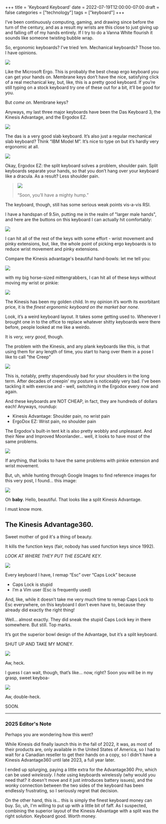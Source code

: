 +++
title = 'Keyboard Keyboard'
date = 2022-07-19T12:00:00-07:00
draft = false
categories = ["technology"]
tags = ["keyboard"]
+++

I’ve been continuously computing, gaming, and drawing since before the turn of the century, and as a result my wrists are this close to just giving up and falling off of my hands entirely. If I try to do a Vanna White flourish it sounds like someone twisting bubble wrap.

So, ergonomic keyboards? I’ve tried ‘em. Mechanical keyboards? Those too. I have opinions.

<!--more-->

![](./ergo.png)

Like the Microsoft Ergo. This is probably the best cheap ergo keyboard you can get your hands on. Membrane keys don’t have the nice, satisfying click of a real mechanical key, but, like, this is a pretty good keyboard. If you’re still typing on a stock keyboard try one of these out for a bit, it’ll be good for you.

But _come on_. Membrane keys?

Anyways, my last three major keyboards have been the Das Keyboard 3, the Kinesis Advantage, and the Ergodox EZ.

![](./das.png)

The das is a very good slab keyboard. It’s also just a regular mechanical slab keyboard? Think “IBM Model M”. It’s nice to type on but it’s hardly very ergonomic at all.

![](./ez.png)

Okay, Ergodox EZ: the split keyboard solves a problem, shoulder pain. Split keyboards separate your hands, so that you don’t hang over your keyboard like a dracula. As a result? Less shoulder pain.

> ![](./hump.png)
>
> “Soon, you’ll have a mighty hump.”

The keyboard, though, still has some serious weak points vis-a-vis RSI.

I have a handspan of 9.5in, putting me in the realm of "larger male hands", and here are the buttons on this keyboard I can actually hit comfortably:

![](./ez-no.png)

I can hit all of the rest of the keys with some effort - wrist movement and pinky extensions, but, like, the whole point of picking ergo keyboards is to reduce wrist movement and pinky extensions.

Compare the Kinesis advantage's beautiful hand-bowls: let me tell you:

![](./kinesis.png)

with my big horse-sized mittengrabbers, I can hit all of these keys without moving my wrist or pinkie:

![](./kinesis-yay.png)

The Kinesis has been my golden child. In my opinion it’s worth its exorbitant price, it is the _finest ergonomic keyboard on the market bar none_.

Look, it’s a weird keyboard layout. It takes some getting used to. Whenever I brought one in to the office to replace whatever shitty keyboards were there before, people looked at me like a weirdo.

It is _very, very good_, though.

The problem with the Kinesis, and any plank keyboards like this, is that using them for any length of time, you start to hang over them in a pose I like to call "the Creep"

![](./creep.png)

This is, notably, pretty stupendously bad for your shoulders in the long term. After decades of creepin' my posture is noticeably very bad. I've been tackling it with exercise and - well, switching in the Ergodox every now and again.

And these keyboards are NOT CHEAP, in fact, they are hundreds of dollars each! Anyways, roundup:

* Kinesis Advantage: Shoulder pain, no wrist pain
* ErgoDox EZ: Wrist pain, no shoulder pain

The Ergodox's built-in tent kit is also pretty wobbly and unpleasant. And their New and Improved Moonlander... well, it looks to have most of the same problems.

![](./moonlander.png)

If anything, that looks to have the same problems with pinkie extension and wrist movement.

But, uh, while hunting through Google Images to find reference images for this very post, I found… this image:

![](./kinesis-pro.png)

Oh **baby**. Hello, beautiful. That looks like a split Kinesis Advantage.

I must know more.

## The Kinesis Advantage360.

Sweet mother of god it's a thing of beauty.

It kills the function keys (fair, nobody has used function keys since 1992).

_LOOK AT WHERE THEY PUT THE ESCAPE KEY._

![](./escape.png)

Every keyboard I have, I remap “Esc” over “Caps Lock” because

* Caps Lock is stupid
* I’m a Vim user (Esc is frequently used)

And, like, while it doesn’t take me very much time to remap Caps Lock to Esc everywhere, on this keyboard I don’t even have to, because they already did exactly the right thing!

Well… almost exactly. They did sneak the stupid Caps Lock key in there somewhere. But still. Top marks.

It’s got the superior bowl design of the Advantage, but it’s a split keyboard.

SHUT UP AND TAKE MY MONEY.

![](./summer.png)

Aw, heck.

I guess I can wait, though, that’s like… now, right? Soon you will be in my grasp, sweet keyboa-

![](./fall.png)

Aw, double-heck.

SOON.

-------

### 2025 Editor's Note

Perhaps you are wondering how this went?

While Kinesis did finally launch this in the fall of 2022, it was, as most of their products are, only available
in the United States of America, so I had to wait for a Canadian reseller to get their hands on a copy, so I didn't
have a Kinesis Advantage360 until late 2023, a full year later.

I ended up splurging, paying a little extra for the Advantage360 _Pro_, which can be used _wirelessly_. I _hate_ using
keyboards wirelessly (why would you need that? it doesn't move and it just introduces battery issues), and the wonky connection between the two sides of the keyboard has been endlessly frustrating, so
I seriously regret that decision.

On the other hand, this is... this is simply the finest keyboard money can buy. So,
uh, I'm willing to put up with a little bit of faff. As I suspected, combining the superior layout of the
Kinesis Advantage with a split was the right solution. Keyboard good. Worth money.